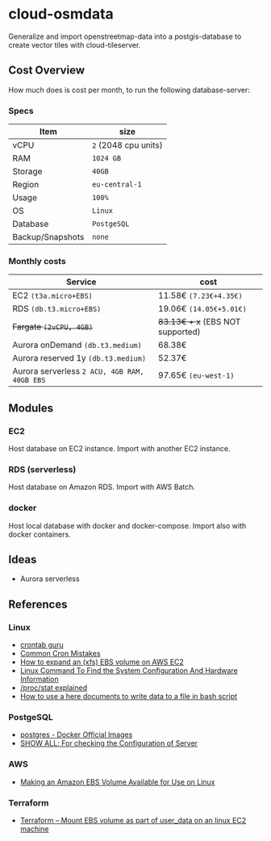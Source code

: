 # cloud-osmdata
Generalize and import openstreetmap-data into a postgis-database to create vector tiles with cloud-tileserver.

## Cost Overview

How much does is cost per month, to run the following database-server:

### Specs

Item | size
---|---
vCPU | `2` (2048 cpu units)
RAM | `1024 GB`
Storage | `40GB`
Region | `eu-central-1`
Usage | `100%`
OS | `Linux`
Database | `PostgeSQL`
Backup/Snapshots | `none`

### Monthly costs

Service | cost
---|---
EC2 `(t3a.micro+EBS)` | 11.58€ `(7.23€+4.35€)` 
RDS `(db.t3.micro+EBS)` | 19.06€ `(14.05€+5.01€)`
~~Fargate `(2vCPU, 4GB)`~~ | ~~83.13€ + x~~ (EBS NOT supported)
Aurora onDemand `(db.t3.medium)` | 68.38€
Aurora reserved 1y `(db.t3.medium)` | 52.37€
Aurora serverless `2 ACU, 4GB RAM, 40GB EBS` | 97.65€ `(eu-west-1)`

## Modules

### EC2

Host database on EC2 instance. Import with another EC2 instance.

### RDS (serverless)

Host database on Amazon RDS. Import with AWS Batch.

### docker

Host local database with docker and docker-compose. Import also with docker containers.

## Ideas

- Aurora serverless

## References

### Linux

- [crontab guru](https://crontab.guru)
- [Common Cron Mistakes](http://www.alleft.com/sysadmin/common-cron-mistakes/)
- [How to expand an (xfs) EBS volume on AWS EC2](https://www.cloudinsidr.com/content/how-to-expand-an-xfs-ebs-volume-on-aws-ec2/)
- [Linux Command To Find the System Configuration And Hardware Information](https://www.cyberciti.biz/faq/linux-command-to-find-the-system-configuration-and-hardware-information/)
- [/proc/stat explained](https://www.linuxhowtos.org/System/procstat.htm)
- [How to use a here documents to write data to a file in bash script](https://www.cyberciti.biz/faq/using-heredoc-rediection-in-bash-shell-script-to-write-to-file/)

### PostgeSQL

- [postgres - Docker Official Images](https://hub.docker.com/_/postgres)
- [SHOW ALL; For checking the Configuration of Server ](https://www.dbrnd.com/2018/04/postgresql-show-all-for-checking-the-configuration-of-server/)

### AWS 

- [Making an Amazon EBS Volume Available for Use on Linux](https://docs.aws.amazon.com/AWSEC2/latest/UserGuide/ebs-using-volumes.html)

### Terraform

- [Terraform – Mount EBS volume as part of user_data on an linux EC2 machine](http://www.sanjeevnandam.com/blog/ec2-mount-ebs-volume-during-launch-time)



